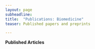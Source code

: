```yaml
---
layout: page
subheadline:
title:  "Publications: Biomedicine"
teaser: Published papers and preprints

---
```

<!--- <strong>Preprints</strong> --->

<strong>Published Articles</strong> 

